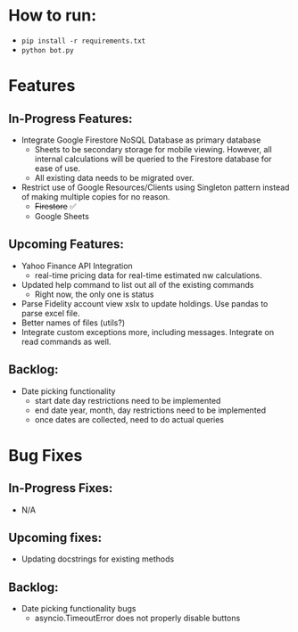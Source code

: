 # How to run:

- `pip install -r requirements.txt`
- `python bot.py`

# Features

## In-Progress Features:

- Integrate Google Firestore NoSQL Database as primary database
  - Sheets to be secondary storage for mobile viewing. However, all internal calculations will be queried to the Firestore database for ease of use.
  - All existing data needs to be migrated over.
- Restrict use of Google Resources/Clients using Singleton pattern instead of making multiple copies for no reason.
  - ~~Firestore~~ ✅
  - Google Sheets

## Upcoming Features:
- Yahoo Finance API Integration
  - real-time pricing data for real-time estimated nw calculations.
- Updated help command to list out all of the existing commands
  - Right now, the only one is status
- Parse Fidelity account view xslx to update holdings. Use pandas to parse excel file.
- Better names of files (utils?)
- Integrate custom exceptions more, including messages. Integrate on read commands as well.

## Backlog:
- Date picking functionality
    - start date day restrictions need to be implemented
    - end date year, month, day restrictions need to be implemented
    - once dates are collected, need to do actual queries

# Bug Fixes

## In-Progress Fixes:
- N/A

## Upcoming fixes:

- Updating docstrings for existing methods

## Backlog:
- Date picking functionality bugs
    - asyncio.TimeoutError does not properly disable buttons
